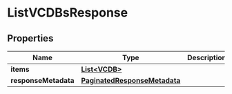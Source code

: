

# ListVCDBsResponse


## Properties

Name | Type | Description | Notes
------------ | ------------- | ------------- | -------------
**items** | [**List&lt;VCDB&gt;**](VCDB.md) |  |  [optional]
**responseMetadata** | [**PaginatedResponseMetadata**](PaginatedResponseMetadata.md) |  |  [optional]



